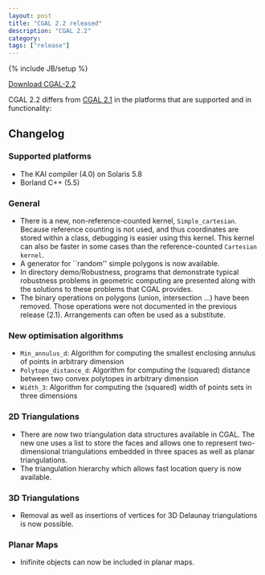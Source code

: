 ```yaml
---
layout: post
title: "CGAL 2.2 released"
description: "CGAL 2.2"
category:
tags: ["release"]
---
```

{% include JB/setup %}

<i class="glyphicon glyphicon-download"></i>
<a href="https://github.com/CGAL/cgal/releases/tag/releases%2FCGAL-2.2">Download CGAL-2.2</a>

<p>CGAL 2.2 differs from <a href="../../../../2000/01/01/cgal-21">CGAL 2.1</a> in the platforms that are supported and
in functionality:</p>

<div class="product-detail-info" markdown="1">

## Changelog

### Supported platforms
  -  The KAI compiler (4.0) on Solaris 5.8
  -  Borland C++ (5.5)

### General
  - There is a new, non-reference-counted kernel, `Simple_cartesian`. Because
    reference counting is not used, and thus coordinates are stored within a
    class, debugging is easier using this kernel.  This kernel can also be
    faster in some cases than the reference-counted `Cartesian kernel`.
  - A generator for ``random'' simple polygons is now available.
  - In directory demo/Robustness, programs that demonstrate typical robustness
    problems in geometric computing are presented along with the solutions to
    these problems that CGAL provides.
  - The binary operations on polygons (union, intersection ...) have been
    removed. Those operations were not documented in the previous release
    (2.1). Arrangements can often be used as a substitute.

### New optimisation algorithms
  - `Min_annulus_d`: Algorithm for computing the smallest enclosing
    annulus of points in arbitrary dimension
  - `Polytope_distance_d`: Algorithm for computing the (squared)
    distance between two convex polytopes in arbitrary dimension
  - `Width_3`: Algorithm for computing the (squared) width of points
    sets in three dimensions

### 2D Triangulations
  - There are now two triangulation data structures available in CGAL.
    The new one uses a list to store the faces and allows one to
    represent two-dimensional triangulations embedded in three spaces
    as well as planar triangulations.
  - The triangulation hierarchy which allows fast location query
    is now available.

### 3D Triangulations
  -  Removal as well as insertions of vertices for 3D Delaunay triangulations is now possible.

### Planar Maps
  -  Inifinite objects can now be included in planar maps.

</div>
